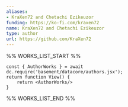```yaml
---
aliases:
- KraXen72 and Chetachi Ezikeuzor
funding: https://ko-fi.com/kraxen72
name: KraXen72 and Chetachi Ezikeuzor
type: author
url: https://github.com/KraXen72
---
```



%% WORKS_LIST_START %%

```datacorejsx
const { AuthorWorks } = await dc.require('basement/datacore/authors.jsx');
return function View() {
    return <AuthorWorks/>
}
```
%% WORKS_LIST_END %%